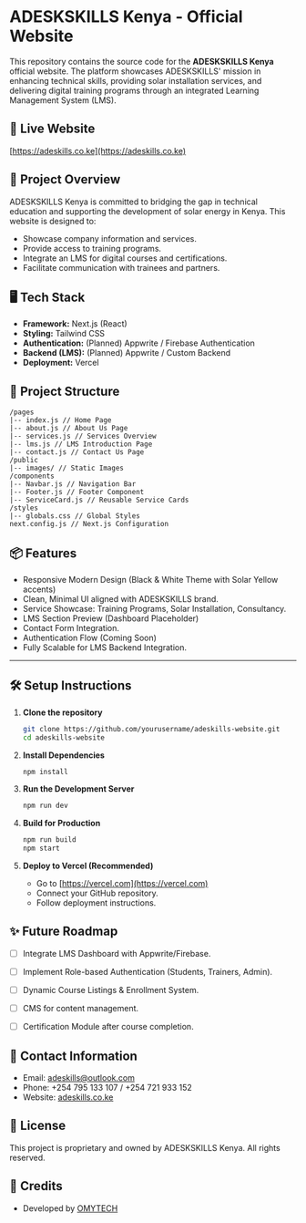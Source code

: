 # ADESKSKILLS Kenya - Official Website

This repository contains the source code for the **ADESKSKILLS Kenya** official website. The platform showcases ADESKSKILLS' mission in enhancing technical skills, providing solar installation services, and delivering digital training programs through an integrated Learning Management System (LMS).

## 🌟 Live Website
[https://adeskills.co.ke](https://adeskills.co.ke) 


## 🚀 Project Overview
ADESKSKILLS Kenya is committed to bridging the gap in technical education and supporting the development of solar energy in Kenya. This website is designed to:
- Showcase company information and services.
- Provide access to training programs.
- Integrate an LMS for digital courses and certifications.
- Facilitate communication with trainees and partners.


## 🖥️ Tech Stack
- **Framework:** Next.js (React)
- **Styling:** Tailwind CSS
- **Authentication:** (Planned) Appwrite / Firebase Authentication
- **Backend (LMS):** (Planned) Appwrite / Custom Backend
- **Deployment:** Vercel


## 📂 Project Structure
```
/pages
|-- index.js // Home Page
|-- about.js // About Us Page
|-- services.js // Services Overview
|-- lms.js // LMS Introduction Page
|-- contact.js // Contact Us Page
/public
|-- images/ // Static Images
/components
|-- Navbar.js // Navigation Bar
|-- Footer.js // Footer Component
|-- ServiceCard.js // Reusable Service Cards
/styles
|-- globals.css // Global Styles
next.config.js // Next.js Configuration
```



## 📦 Features
- Responsive Modern Design (Black & White Theme with Solar Yellow accents)
- Clean, Minimal UI aligned with ADESKSKILLS brand.
- Service Showcase: Training Programs, Solar Installation, Consultancy.
- LMS Section Preview (Dashboard Placeholder)
- Contact Form Integration.
- Authentication Flow (Coming Soon)
- Fully Scalable for LMS Backend Integration.

---

## 🛠️ Setup Instructions
1. **Clone the repository**
    ```bash
    git clone https://github.com/yourusername/adeskills-website.git
    cd adeskills-website
    ```

2. **Install Dependencies**
    ```bash
    npm install
    ```

3. **Run the Development Server**
    ```bash
    npm run dev
    ```

4. **Build for Production**
    ```bash
    npm run build
    npm start
    ```

5. **Deploy to Vercel (Recommended)**
    - Go to [https://vercel.com](https://vercel.com)
    - Connect your GitHub repository.
    - Follow deployment instructions.


## ✨ Future Roadmap
- [ ] Integrate LMS Dashboard with Appwrite/Firebase.
- [ ] Implement Role-based Authentication (Students, Trainers, Admin).
- [ ] Dynamic Course Listings & Enrollment System.
- [ ] CMS for content management.
- [ ] Certification Module after course completion.


## 📧 Contact Information
- Email: adeskills@outlook.com
- Phone: +254 795 133 107 / +254 721 933 152
- Website: [adeskills.co.ke](https://adeskills.co.ke)


## 📝 License
This project is proprietary and owned by ADESKSKILLS Kenya. All rights reserved.


## 🙌 Credits
- Developed by [OMYTECH](https://omytech.co.ke)
